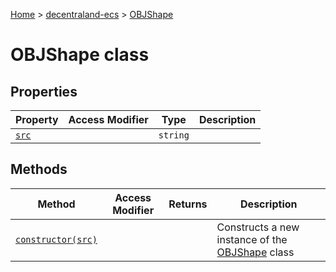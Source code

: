 [Home](./index) &gt; [decentraland-ecs](./decentraland-ecs.md) &gt; [OBJShape](./decentraland-ecs.objshape.md)

# OBJShape class

## Properties

|  Property | Access Modifier | Type | Description |
|  --- | --- | --- | --- |
|  [`src`](./decentraland-ecs.objshape.src.md) |  | `string` |  |

## Methods

|  Method | Access Modifier | Returns | Description |
|  --- | --- | --- | --- |
|  [`constructor(src)`](./decentraland-ecs.objshape.constructor.md) |  |  | Constructs a new instance of the [OBJShape](./decentraland-ecs.objshape.md) class |

